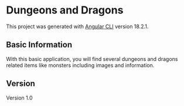 # Dungeons and Dragons

This project was generated with [Angular CLI](https://github.com/angular/angular-cli) version 18.2.1.

## Basic Information

With this basic application, you will find several dungeons and dragons related items like monsters including images and information.

## Version

Version 1.0

